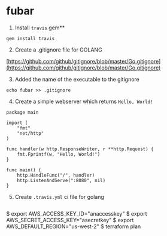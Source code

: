 # fubar

1. Install `travis` gem**

```
gem install travis
```

2. Create a .gitignore file for GOLANG

[https://github.com/github/gitignore/blob/master/Go.gitignore](https://github.com/github/gitignore/blob/master/Go.gitignore)

3. Added the name of the executable to the gitignore

```
echo fubar >> .gitignore
```

4. Create a simple webserver which returns `Hello, World!`

```
package main

import (
    "fmt"
    "net/http"
)

func handler(w http.ResponseWriter, r **http.Request) {
    fmt.Fprintf(w, "Hello, World!")
}

func main() {
    http.HandleFunc("/", handler)
    http.ListenAndServe(":8080", nil)
}
```

5. Create `.travis.yml` ci file for golang

```

```

$ export AWS_ACCESS_KEY_ID="anaccesskey"
$ export AWS_SECRET_ACCESS_KEY="asecretkey"
$ export AWS_DEFAULT_REGION="us-west-2"
$ terraform plan
